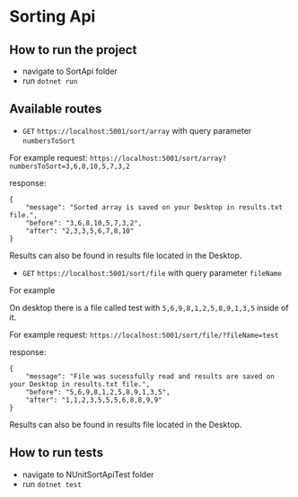 # Sorting Api

## How to run the project

* navigate to SortApi folder
* run ```dotnet run```

## Available routes

* ```GET``` ```https://localhost:5001/sort/array``` with query parameter `numbersToSort`

For example request: ```https://localhost:5001/sort/array?numbersToSort=3,6,8,10,5,7,3,2```

response: 

```
{ 
    "message": "Sorted array is saved on your Desktop in results.txt file.",
    "before": "3,6,8,10,5,7,3,2",
    "after": "2,3,3,5,6,7,8,10" 
}

```

Results can also be found in results file located in the Desktop.

* ```GET``` ```https://localhost:5001/sort/file``` with query parameter ```fileName```

For example 

On desktop there is a file called test with `5,6,9,8,1,2,5,8,9,1,3,5` inside of it.

For example request: ```https://localhost:5001/sort/file/?fileName=test```

response: 

```
{
    "message": "File was sucessfully read and results are saved on your Desktop in results.txt file.",
    "before": "5,6,9,8,1,2,5,8,9,1,3,5",
    "after": "1,1,2,3,5,5,5,6,8,8,9,9"
}

```


Results can also be found in results file located in the Desktop.

## How to run tests

* navigate to NUnitSortApiTest folder
* run `dotnet test`